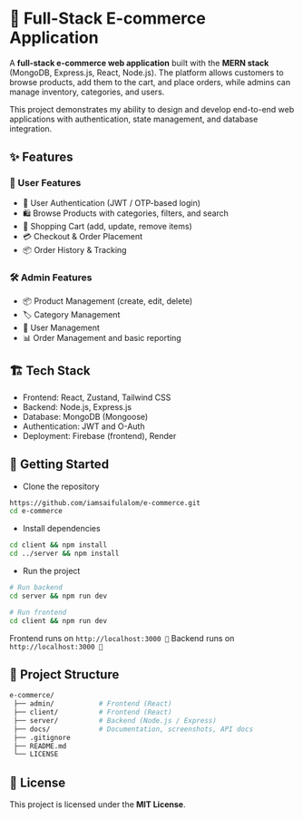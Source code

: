 # 🛒 Full-Stack E-commerce Application

A **full-stack e-commerce web application** built with the **MERN stack** (MongoDB, Express.js, React, Node.js).
The platform allows customers to browse products, add them to the cart, and place orders, while admins can manage inventory, categories, and users.

This project demonstrates my ability to design and develop end-to-end web applications with authentication, state management, and database integration.

## ✨ Features
### 👤 User Features

- 🔐 User Authentication (JWT / OTP-based login)
- 🛍 Browse Products with categories, filters, and search
- 🛒 Shopping Cart (add, update, remove items)
- 💳 Checkout & Order Placement
- 📦 Order History & Tracking

### 🛠 Admin Features

- 📦 Product Management (create, edit, delete)
- 🏷 Category Management
- 👥 User Management
- 📊 Order Management and basic reporting

## 🏗 Tech Stack

- Frontend: React, Zustand, Tailwind CSS
- Backend: Node.js, Express.js
- Database: MongoDB (Mongoose)
- Authentication: JWT and O-Auth
- Deployment: Firebase (frontend), Render

## 🚀 Getting Started

- Clone the repository

```bash 
https://github.com/iamsaifulalom/e-commerce.git
cd e-commerce
```
- Install dependencies

```bash 
cd client && npm install
cd ../server && npm install
```

- Run the project

```bash 
# Run backend
cd server && npm run dev

# Run frontend
cd client && npm run dev
```

Frontend runs on ``http://localhost:3000 🎉``
Backend runs on ``http://localhost:3000 🎉``

## 📂 Project Structure

```bash
e-commerce/
 ├── admin/           # Frontend (React)
 ├── client/          # Frontend (React)
 ├── server/          # Backend (Node.js / Express)
 ├── docs/            # Documentation, screenshots, API docs
 ├── .gitignore
 ├── README.md
 └── LICENSE
```

## 📜 License

This project is licensed under the **MIT License**.